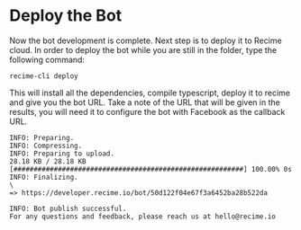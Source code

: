 # Deploy the Bot

Now the bot development is complete.  Next step is to deploy it to Recime cloud. In order to deploy the bot while you are still in the folder, type the following command:

```
recime-cli deploy
```

This will install all the dependencies, compile typescript, deploy it to recime and give you the bot URL. Take a note of the URL that will be given in the results, you will need it to configure the bot with Facebook as the callback URL.

```
INFO: Preparing.                                                                           
INFO: Compressing.                                                                         
INFO: Preparing to upload.                                                                 
28.18 KB / 28.18 KB [#########################################################] 100.00% 0s
INFO: Finalizing.                                                                          
\                                                                                          
=> https://developer.recime.io/bot/50d122f04e67f3a6452ba28b522da                                  

INFO: Bot publish successful.                                                                                                                                           
For any questions and feedback, please reach us at hello@recime.io                                                                                           
```



